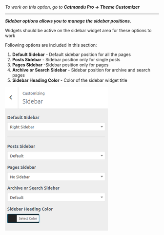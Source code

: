 <i>To work on this option, go to **Catmandu Pro -> Theme Customizer**</i>

---

***Sidebar options allows you to manage the sidebar positions.***

Widgets should be active on the sidebar widget area for these options to work

Following options are included in this section:

1. **Default Sidebar** - Default sidebar position for all the pages
2. **Posts Sidebar** - Sidebar position only for single posts
3. **Pages Sidebar** -Sidebar position only for pages
4. **Archive or Search Sidebar** - Sidebar position for archive and search pages
5. **Sidebar Heading Color** - Color of the sidebar widget title

![Sidebar](../img/sidebar.png "Sidebar")